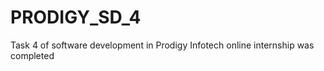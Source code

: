 # PRODIGY_SD_4
Task 4  of software development  in Prodigy Infotech online internship  was completed 
